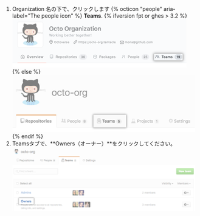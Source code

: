 1. Organization 名の下で、クリックします
{% octicon "people" aria-label="The people icon" %} **Teams**.
  {% ifversion fpt or ghes > 3.2 %}
  ![Teamsタブ](/assets/images/help/organizations/organization-teams-tab-with-overview.png)
  {% else %}
  ![Teamsタブ](/assets/images/help/organizations/organization-teams-tab.png)
  {% endif %}
1. Teamsタブで、**Owners（オーナー）**をクリックしてください。 ![選択されたオーナーのTeam](/assets/images/help/teams/owners-team.png)

